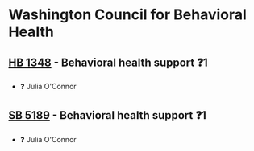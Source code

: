 # Washington Council for Behavioral Health

## [HB 1348](/bill/2023-24/hb/1348/) - Behavioral health support   ❓1
* ❓ Julia O'Connor

## [SB 5189](/bill/2023-24/sb/5189/) - Behavioral health support   ❓1
* ❓ Julia O'Connor
